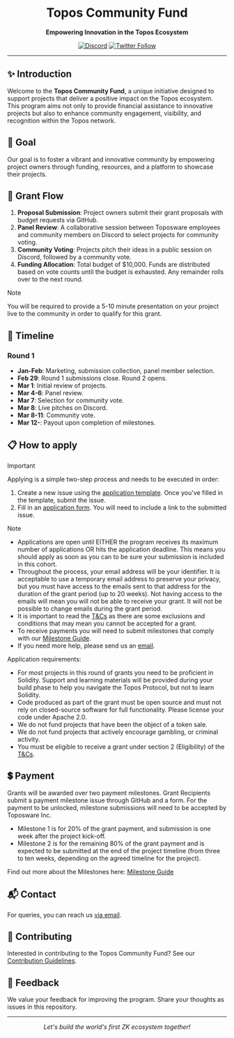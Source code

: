 <div align="center">

# Topos Community Fund
**Empowering Innovation in the Topos Ecosystem**

[![Discord](https://img.shields.io/discord/1022950664650883092?label=Join%20us%20on%20Discord&logo=discord&logoColor=white)](https://discord.gg/yQVFVsCkfy)
[![Twitter Follow](https://img.shields.io/twitter/follow/toposware?style=social)](https://twitter.com/Toposware)

</div>

---

## :sparkles: Introduction
Welcome to the **Topos Community Fund**, a unique initiative designed to support projects that deliver a positive impact on the Topos ecosystem. This program aims not only to provide financial assistance to innovative projects but also to enhance community engagement, visibility, and recognition within the Topos network.

## :dart: Goal
Our goal is to foster a vibrant and innovative community by empowering project owners through funding, resources, and a platform to showcase their projects.

## :page_with_curl: Grant Flow

1. **Proposal Submission**: Project owners submit their grant proposals with budget requests via GitHub.
2. **Panel Review**: A collaborative session between Toposware employees and community members on Discord to select projects for community voting.
3. **Community Voting**: Projects pitch their ideas in a public session on Discord, followed by a community vote.
4. **Funding Allocation**: Total budget of $10,000. Funds are distributed based on vote counts until the budget is exhausted. Any remainder rolls over to the next round.
>[!NOTE]
>You will be required to provide a 5-10 minute presentation on your project live to the community in order to qualify for this grant.

## :calendar: Timeline

### **Round 1** 
- **Jan-Feb**: Marketing, submission collection, panel member selection.
- **Feb 29**: Round 1 submissions close. Round 2 opens.
- **Mar 1**: Initial review of projects.
- **Mar 4-6**: Panel review.
- **Mar 7**: Selection for community vote.
- **Mar 8**: Live pitches on Discord.
- **Mar 8-11**: Community vote.
- **Mar 12-**: Payout upon completion of milestones.

## 📋 How to apply

>[!IMPORTANT]
>Applying is a simple two-step process and needs to be executed in order:
>1. Create a new issue using the [application template](https://github.com/toposware/topos-community-fund/issues/new?assignees=&labels=Grant+Application&projects=toposware%2Ftopos-community-fund&template=application_template.yml&title=%5BGrant+Application%5D%3A+%7BYOUR+PROJECT+TITLE%7D). Once you've filled in the template, submit the issue.
>2. Fill in an [application form](http://buildersprogram.toposware.com/applicationform). You will need to include a link to the submitted issue.

>[!NOTE]
>* Applications are open until EITHER the program receives its maximum number of applications OR hits the application deadline. This means you should apply as soon as you can to be sure your submission is included in this cohort.
>* Throughout the process, your email address will be your identifier. It is acceptable to use a temporary email address to preserve your privacy, but you must have access to the emails sent to that address for the duration of the grant period (up to 20 weeks). Not having access to the emails will mean you will not be able to receive your grant. It will not be possible to change emails during the grant period.
>* It is important to read the [T&Cs](https://github.com/toposware/topos-community-fund/blob/main/terms_and_conditions.md) as there are some exclusions and conditions that may mean you cannot be accepted for a grant.
>* To receive payments you will need to submit milestones that comply with our [Milestone Guide](https://github.com/toposware/topos-community-fund/blob/main/milestone_guide.md).
>* If you need more help, please send us an [email](mailto:john.rubisoff@toposware.com).

Application requirements:

* For most projects in this round of grants you need to be proficient in Solidity. Support and learning materials will be provided during your build phase to help you navigate the Topos Protocol, but not to learn Solidity.
* Code produced as part of the grant must be open source and must not rely on closed-source software for full functionality. Please license your code under Apache 2.0.
* We do not fund projects that have been the object of a token sale.
* We do not fund projects that actively encourage gambling, or criminal activity.
* You must be eligible to receive a grant under section 2 (Eligibility) of the [T&Cs](./terms_and_conditions.md).

## 💲 Payment

Grants will be awarded over two payment milestones. Grant Recipients submit a payment milestone issue through GitHub and a form. For the payment to be unlocked, milestone submissions will need to be accepted by Toposware Inc.

* Milestone 1 is for 20% of the grant payment, and submission is one week after the project kick-off.
* Milestone 2 is for the remaining 80% of the grant payment and is expected to be submitted at the end of the project timeline (from three to ten weeks, depending on the agreed timeline for the project).

Find out more about the Milestones here: [Milestone Guide](./milestone_guide.md)

## :mailbox_with_mail: Contact
For queries, you can reach us [via email](mailto:john.rubisoff@toposware.com).

## :handshake: Contributing
Interested in contributing to the Topos Community Fund? See our [Contribution Guidelines](https://github.com/toposware/.github/blob/126c240f48445d97c95c84af693c9ad4df8f808c/CONTRIBUTING.md).

## :loudspeaker: Feedback
We value your feedback for improving the program. Share your thoughts as issues in this repository.

---

<div align="center">

*Let's build the world's first ZK ecosystem together!*

</div>
